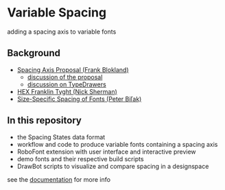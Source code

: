Variable Spacing
================

adding a spacing axis to variable fonts

Background
----------

- [Spacing Axis Proposal (Frank Blokland)](http://github.com/Microsoft/OpenTypeDesignVariationAxisTags/blob/master/Proposals/Spacing_Axis/ProposalSummary.md)
  - [discussion of the proposal](https://github.com/Microsoft/OpenTypeDesignVariationAxisTags/issues/11)
  - [discussion on TypeDrawers](https://typedrawers.com/discussion/2088/otvar-spacing-axis)
- [HEX Franklin Tyght (Nick Sherman)](https://hex.xyz/HEX_Franklin/Tyght/)
- [Size-Specific Spacing of Fonts (Peter Biľak)](https://www.typotheque.com/articles/size-specific-spacing-of-fonts)

In this repository
------------------

- the Spacing States data format
- workflow and code to produce variable fonts containing a spacing axis
- RoboFont extension with user interface and interactive preview
- demo fonts and their respective build scripts
- DrawBot scripts to visualize and compare spacing in a designspace

see the [documentation](http://hipertipo.gitlab.io/VariableSpacing/) for more info 
